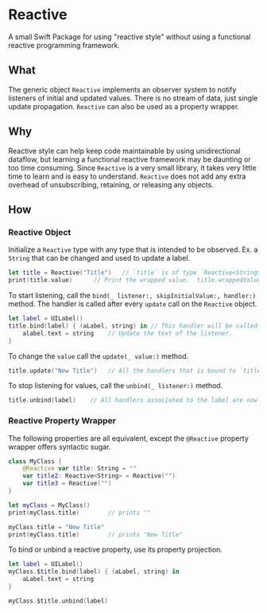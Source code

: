 # Reactive

A small Swift Package for using "reactive style" without using a functional reactive programming framework.

## What
The generic object `Reactive` implements an observer system to notify listeners of initial and updated values.  There is no stream of data, just single update propagation.  `Reactive` can also be used as a property wrapper.

## Why
Reactive style can help keep code maintainable by using unidirectional dataflow, but learning a functional reactive framework may be daunting or too time consuming.  Since `Reactive` is a very small library, it takes very little time to learn and is easy to understand.  `Reactive` does not add any extra overhead of unsubscribing, retaining, or releasing any objects.

## How
### Reactive Object
Initialize a `Reactive` type with any type that is intended to be observed.  Ex. a `String` that can be changed and used to update a label.
```swift
let title = Reactive("Title")   // `title` is of type `Reactive<String>` in this case
print(title.value)      // Print the wrapped value.  title.wrappedValue works too.
```

To start listening, call the `bind(_ listener:, skipInitialValue:, handler:)`  method.  The handler is called after every `update` call on the `Reactive` object.
```swift
let label = UILabel()
title.bind(label) { (aLabel, string) in // This handler will be called with the listener and value as parameters
    alabel.text = string    // Update the text of the listener.
}
```

To change the `value` call the `update(_ value:)` method.
```swift
title.update("New Title")   // All the handlers that is bound to `title` object is called after the value is updated.
```

To stop listening for values, call the `unbind(_ listener:)` method.
```swift
title.unbind(label)    // All handlers associated to the label are now removed
```

### Reactive Property Wrapper
The following properties are all equivalent, except the `@Reactive` property wrapper offers syntactic sugar.
```swift
class MyClass {
    @Reactive var title: String = ""
    var title2: Reactive<String> = Reactive("")
    var title3 = Reactive("")
}

let myClass = MyClass()
print(myClass.title)        // prints ""

myClass.title = "New Title"
print(myClass.title)        // prints "New Title"

```

To bind or unbind a reactive property, use its property projection.
```swift
let label = UILabel()
myClass.$title.bind(label) { (aLabel, string) in
    aLabel.text = string
}

myClass.$title.unbind(label)
```
